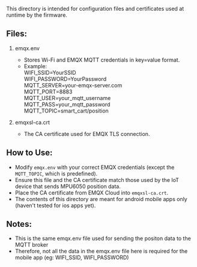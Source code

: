 This directory is intended for configuration files and certificates used at runtime by the firmware.

Files:
------

1. emqx.env  
   - Stores Wi-Fi and EMQX MQTT credentials in key=value format.  
   - Example:  
       WIFI_SSID=YourSSID  
       WIFI_PASSWORD=YourPassword  
       MQTT_SERVER=your-emqx-server.com  
       MQTT_PORT=8883  
       MQTT_USER=your_mqtt_username  
       MQTT_PASS=your_mqtt_password  
       MQTT_TOPIC=smart_cart/position  

2. emqxsl-ca.crt  
   - The CA certificate used for EMQX TLS connection.

How to Use:
-----------

- Modify `emqx.env` with your correct EMQX credentials (except the `MQTT_TOPIC`, which is predefined).
- Ensure this file and the CA certificate match those used by the IoT device that sends MPU6050 position data.
- Place the CA certificate from EMQX Cloud into `emqxsl-ca.crt`.
- The contents of this directory are meant for android mobile apps only (haven't tested for ios apps yet).

Notes:
------

- This is the same emqx.env file used for sending the positon data to the MQTT broker
- Therefore, not all the data in the emqx.env file here is required for the mobile app (eg: WIFI_SSID, WIFI_PASSWORD)
